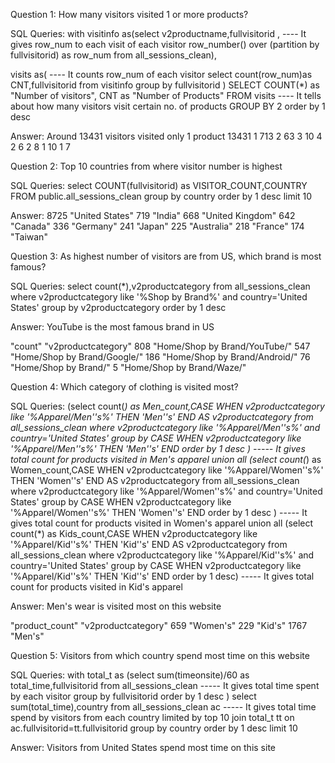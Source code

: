 Question 1: How many visitors visited 1 or more products?

SQL Queries:
with visitinfo as(select v2productname,fullvisitorid ,  ---- It gives row_num to each visit of each visitor
row_number() over (partition by fullvisitorid) as row_num
from all_sessions_clean),
 
visits as(                                              ---- It counts row_num of each visitor
select count(row_num)as CNT,fullvisitorid from visitinfo
group by fullvisitorid
)
SELECT COUNT(*) as "Number of visitors", CNT as "Number of Products" FROM visits  ---- It tells about how many visitors visit certain no. of products
GROUP BY 2
order by 1 desc 

Answer: Around 13431 visitors visited only 1 product
13431	1
713	2
63	3
10	4
2	6
2	8
1	10
1	7


Question 2: Top 10 countries from where visitor number is highest

SQL Queries:
select COUNT(fullvisitorid) as VISITOR_COUNT,COUNTRY  FROM public.all_sessions_clean
group by country
order by 1 desc limit 10

Answer:
8725	"United States"
719	"India"
668	"United Kingdom"
642	"Canada"
336	"Germany"
241	"Japan"
225	"Australia"
218	"France"
174	"Taiwan"


Question 3: As highest number of visitors are from US, which brand is most famous?

SQL Queries:
select count(*),v2productcategory from all_sessions_clean
where v2productcategory like '%Shop by Brand%' and country='United States'
group by v2productcategory
order by 1 desc 

Answer: YouTube is the most famous brand in US

"count"	"v2productcategory"
808	"Home/Shop by Brand/YouTube/"
547	"Home/Shop by Brand/Google/"
186	"Home/Shop by Brand/Android/"
76	"Home/Shop by Brand/"
5	"Home/Shop by Brand/Waze/"


Question 4: Which category of clothing is visited most?

SQL Queries:
(select count(*) as Men_count,CASE WHEN v2productcategory like '%Apparel/Men''s%' THEN 'Men''s' END AS v2productcategory from all_sessions_clean
where v2productcategory like '%Apparel/Men''s%' and country='United States'
group by CASE WHEN v2productcategory like '%Apparel/Men''s%' THEN 'Men''s' END
order by 1 desc )   ----- It gives total count for products visited in Men's apparel
union all
(select count(*) as Women_count,CASE WHEN v2productcategory like '%Apparel/Women''s%' THEN 'Women''s' END AS v2productcategory from all_sessions_clean
where v2productcategory like '%Apparel/Women''s%' and country='United States'
group by CASE WHEN v2productcategory like '%Apparel/Women''s%' THEN 'Women''s' END
order by 1 desc )    ----- It gives total count for products visited in Women's apparel
union all
(select count(*) as Kids_count,CASE WHEN v2productcategory like '%Apparel/Kid''s%' THEN 'Kid''s' END AS v2productcategory from all_sessions_clean
where v2productcategory like '%Apparel/Kid''s%' and country='United States'
group by CASE WHEN v2productcategory like '%Apparel/Kid''s%' THEN 'Kid''s' END
order by 1 desc)    ----- It gives total count for products visited in Kid's apparel


Answer: Men's wear is visited most on this website

"product_count"	"v2productcategory"
659	"Women's"
229	"Kid's"
1767	"Men's"



Question 5: Visitors from which country spend most time on this website

SQL Queries:
with total_t as
(select sum(timeonsite)/60 as total_time,fullvisitorid from all_sessions_clean  ----- It gives total time spent by each visitor
group by fullvisitorid
order by 1 desc )
select sum(total_time),country from all_sessions_clean ac       ----- It gives total time spend by visitors from each country limited by top 10
join total_t tt on ac.fullvisitorid=tt.fullvisitorid
group by country
order by 1 desc limit 10


Answer: Visitors from United States spend most time on this site



